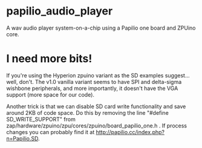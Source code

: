 papilio_audio_player
====================

A wav audio player system-on-a-chip using a Papilio one board and ZPUino core.

I need more bits!
=================

If you're using the Hyperion zpuino variant as the SD examples suggest... well, don't.
The v1.0 vanilla variant seems to have SPI and delta-sigma wishbone peripherals, and more
importantly, it doesn't have the VGA support (more space for our code).

Another trick is that we can disable SD card write functionality and save around 2KB of
code space. Do this by removing the line "#define SD_WRITE_SUPPORT" from
zap/hardware/zpuino/zpu/cores/zpuino/board_papilio_one.h . If process changes you can
probably find it at http://papilio.cc/index.php?n=Papilio.SD.
